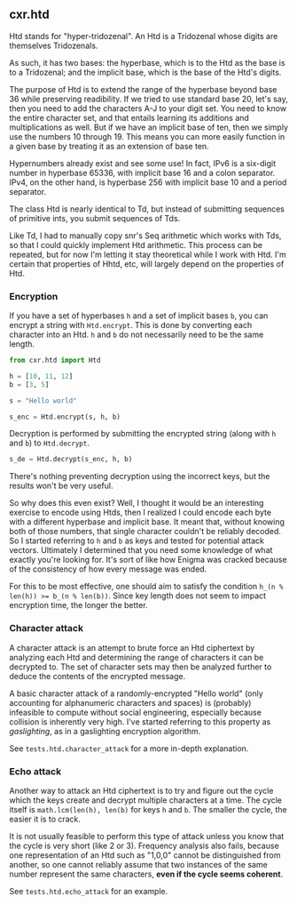 ## cxr.htd

Htd stands for "hyper-tridozenal". An Htd is a Tridozenal whose digits are themselves Tridozenals.

As such, it has two bases: the hyperbase, which is to the Htd as the base is to a Tridozenal; and the implicit base, which is the base of the Htd's digits.

The purpose of Htd is to extend the range of the hyperbase beyond base 36 while preserving readibility. If we tried to use standard base 20, let's say, then you need to add the characters A-J to your digit set. You need to know the entire character set, and that entails learning its additions and multiplications as well. But if we have an implicit base of ten, then we simply use the numbers 10 through 19. This means you can more easily function in a given base by treating it as an extension of base ten.

Hypernumbers already exist and see some use! In fact, IPv6 is a six-digit number in hyperbase 65336, with implicit base 16 and a colon separator. IPv4, on the other hand, is hyperbase 256 with implicit base 10 and a period separator.

The class Htd is nearly identical to Td, but instead of submitting sequences of primitive ints, you submit sequences of Tds.

Like Td, I had to manually copy snr's Seq arithmetic which works with Tds, so that I could quickly implement Htd arithmetic. This process can be repeated, but for now I'm letting it stay theoretical while I work with Htd. I'm certain that properties of Hhtd, etc, will largely depend on the properties of Htd.

### Encryption

If you have a set of hyperbases `h` and a set of implicit bases `b`, you can encrypt a string with `Htd.encrypt`. This is done by converting each character into an Htd. `h` and `b` do not necessarily need to be the same length.

```python
from cxr.htd import Htd

h = [10, 11, 12]
b = [3, 5]

s = "Hello world"

s_enc = Htd.encrypt(s, h, b)
```

Decryption is performed by submitting the encrypted string (along with `h` and `b`) to `Htd.decrypt`.

```python
s_de = Htd.decrypt(s_enc, h, b)
```

There's nothing preventing decryption using the incorrect keys, but the results won't be very useful.

So why does this even exist? Well, I thought it would be an interesting exercise to encode using Htds, then I realized I could encode each byte with a different hyperbase and implicit base. It meant that, without knowing both of those numbers, that single character couldn't be reliably decoded. So I started referring to `h` and `b` as keys and tested for potential attack vectors. Ultimately I determined that you need some knowledge of what exactly you're looking for. It's sort of like how Enigma was cracked because of the consistency of how every message was ended.

For this to be most effective, one should aim to satisfy the condition `h_(n % len(h)) >= b_(n % len(b))`. Since key length does not seem to impact encryption time, the longer the better.

### Character attack

A character attack is an attempt to brute force an Htd ciphertext by analyzing each Htd and determining the range of characters it can be decrypted to. The set of character sets may then be analyzed further to deduce the contents of the encrypted message.

A basic character attack of a randomly-encrypted "Hello world" (only accounting for alphanumeric characters and spaces) is (probably) infeasible to compute without social engineering, especially because collision is inherently very high. I've started referring to this property as *gaslighting*, as in a gaslighting encryption algorithm.

See `tests.htd.character_attack` for a more in-depth explanation.

### Echo attack

Another way to attack an Htd ciphertext is to try and figure out the cycle which the keys create and decrypt multiple characters at a time. The cycle itself is `math.lcm(len(h), len(b)` for keys `h` and `b`. The smaller the cycle, the easier it is to crack.

It is not usually feasible to perform this type of attack unless you know that the cycle is very short (like 2 or 3). Frequency analysis also fails, because one representation of an Htd such as "1,0,0" cannot be distinguished from another, so one cannot reliably assume that two instances of the same number represent the same characters, **even if the cycle seems coherent**.

See `tests.htd.echo_attack` for an example.